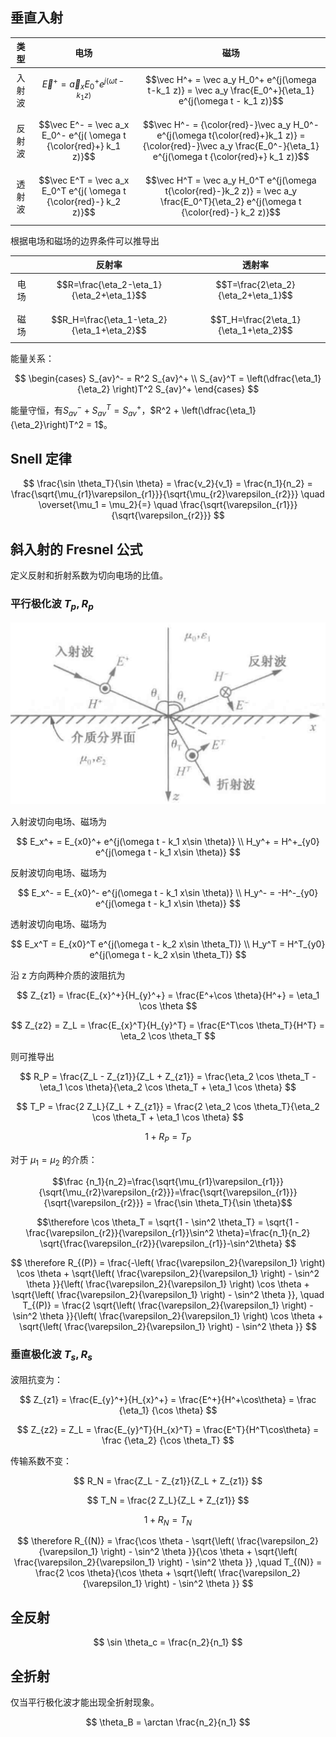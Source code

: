 ## 垂直入射


|类型|电场|磁场|
|:-:|:-:|:-:|
|入射波|$$\vec E^+ = \vec a_x E_0^+ e^{j(\omega t - k_1 z)}$$|$$\vec H^+ = \vec a_y H_0^+ e^{j(\omega t-k_1 z)} = \vec a_y \frac{E_0^+}{\eta_1} e^{j(\omega t - k_1 z)}$$|
|反射波|$$\vec E^- = \vec a_x E_0^- e^{j( \omega t {\color{red}+} k_1 z)}$$|$$\vec H^- = {\color{red}-}\vec a_y H_0^- e^{j(\omega t{\color{red}+}k_1 z)} = {\color{red}-}\vec a_y \frac{E_0^-}{\eta_1} e^{j(\omega t {\color{red}+} k_1 z)}$$|
|透射波|$$\vec E^T = \vec a_x E_0^T e^{j( \omega t {\color{red}-} k_2 z)}$$|$$\vec H^T = \vec a_y H_0^T e^{j(\omega t{\color{red}-}k_2 z)} = \vec a_y \frac{E_0^T}{\eta_2} e^{j(\omega t {\color{red}-} k_2 z)}$$|

根据电场和磁场的边界条件可以推导出

| |反射率|透射率|
|:-:|:-:|:-:|
|电场|$$R=\frac{\eta_2-\eta_1}{\eta_2+\eta_1}$$|$$T=\frac{2\eta_2}{\eta_2+\eta_1}$$|
|磁场|$$R_H=\frac{\eta_1-\eta_2}{\eta_1+\eta_2}$$|$$T_H=\frac{2\eta_1}{\eta_1+\eta_2}$$|

能量关系：

$$
\begin{cases}
S_{av}^- = R^2 S_{av}^+ \\
S_{av}^T = \left(\dfrac{\eta_1}{\eta_2} \right)T^2 S_{av}^+
\end{cases}
$$

能量守恒，有$S_{av}^- + S_{av}^T = S_{av}^+$，$R^2 + \left(\dfrac{\eta_1}{\eta_2}\right)T^2 = 1$。

## Snell 定律

$$
\frac{\sin \theta_T}{\sin \theta} = \frac{v_2}{v_1} = \frac{n_1}{n_2} = \frac{\sqrt{\mu_{r1}\varepsilon_{r1}}}{\sqrt{\mu_{r2}\varepsilon_{r2}}} \quad \overset{\mu_1 = \mu_2}{=} \quad \frac{\sqrt{\varepsilon_{r1}}}{\sqrt{\varepsilon_{r2}}}
$$

## 斜入射的 Fresnel 公式


定义反射和折射系数为切向电场的比值。

### 平行极化波 $T_p, R_p$

![](files/Pasted%20image%2020240610130409.png)

入射波切向电场、磁场为

$$
E_x^+ = E_{x0}^+ e^{j(\omega t - k_1 x\sin \theta)} \\
H_y^+ = H^+_{y0} e^{j(\omega t - k_1 x\sin \theta)}
$$

反射波切向电场、磁场为

$$
E_x^- = E_{x0}^- e^{j(\omega t - k_1 x\sin \theta)} \\
H_y^- = -H^-_{y0} e^{j(\omega t - k_1 x\sin \theta)}
$$

透射波切向电场、磁场为

$$
E_x^T = E_{x0}^T e^{j(\omega t - k_2 x\sin \theta_T)} \\
H_y^T = H^T_{y0} e^{j(\omega t - k_2 x\sin \theta_T)}
$$

沿 z 方向两种介质的波阻抗为

$$
Z_{z1} = \frac{E_{x}^+}{H_{y}^+} = \frac{E^+\cos \theta}{H^+} = \eta_1 \cos \theta
$$

$$
Z_{z2} = Z_L = \frac{E_{x}^T}{H_{y}^T} = \frac{E^T\cos \theta_T}{H^T} = \eta_2 \cos \theta_T
$$

则可推导出


$$
R_P = \frac{Z_L - Z_{z1}}{Z_L + Z_{z1}} = \frac{\eta_2 \cos \theta_T - \eta_1 \cos \theta}{\eta_2 \cos \theta_T + \eta_1 \cos \theta}
$$


$$
T_P = \frac{2 Z_L}{Z_L + Z_{z1}} = \frac{2 \eta_2 \cos \theta_T}{\eta_2 \cos \theta_T + \eta_1 \cos \theta}
$$


$$1+R_P=T_P$$

对于 $\mu_1 = \mu_2$ 的介质：

$$\frac {n_1}{n_2}=\frac{\sqrt{\mu_{r1}\varepsilon_{r1}}}{\sqrt{\mu_{r2}\varepsilon_{r2}}}=\frac{\sqrt{\varepsilon_{r1}}}{\sqrt{\varepsilon_{r2}}} = \frac{\sin \theta_T}{\sin \theta}$$

$$\therefore \cos \theta_T = \sqrt{1 - \sin^2 \theta_T} = \sqrt{1 - \frac{\varepsilon_{r2}}{\varepsilon_{r1}}\sin^2 \theta}=\frac{n_1}{n_2} \sqrt{\frac{\varepsilon_{r2}}{\varepsilon_{r1}}-\sin^2\theta}
$$

$$
\therefore R_{(P)} = \frac{-\left( \frac{\varepsilon_2}{\varepsilon_1} \right) \cos \theta + \sqrt{\left( \frac{\varepsilon_2}{\varepsilon_1} \right) - \sin^2 \theta }}{\left( \frac{\varepsilon_2}{\varepsilon_1} \right) \cos \theta + \sqrt{\left( \frac{\varepsilon_2}{\varepsilon_1} \right) - \sin^2 \theta }}, \quad
T_{(P)} = \frac{2 \sqrt{\left( \frac{\varepsilon_2}{\varepsilon_1} \right) - \sin^2 \theta }}{\left( \frac{\varepsilon_2}{\varepsilon_1} \right) \cos \theta + \sqrt{\left( \frac{\varepsilon_2}{\varepsilon_1} \right) - \sin^2 \theta }}
$$

### 垂直极化波 $T_s, R_s$

波阻抗变为：

$$
Z_{z1} = \frac{E_{y}^+}{H_{x}^+}  = \frac{E^+}{H^+\cos\theta} = \frac {\eta_1} {\cos \theta}
$$

$$
Z_{z2} = Z_L = \frac{E_{y}^T}{H_{x}^T} = \frac{E^T}{H^T\cos\theta} = \frac {\eta_2} {\cos \theta_T}
$$

传输系数不变：

$$
R_N = \frac{Z_L - Z_{z1}}{Z_L + Z_{z1}}
$$

$$
T_N = \frac{2 Z_L}{Z_L + Z_{z1}}
$$

$$
1+R_N=T_N
$$


$$
\therefore R_{(N)} = \frac{\cos \theta - \sqrt{\left( \frac{\varepsilon_2}{\varepsilon_1} \right) - \sin^2 \theta }}{\cos \theta + \sqrt{\left( \frac{\varepsilon_2}{\varepsilon_1} \right) - \sin^2 \theta }} ,\quad T_{(N)} = \frac{2 \cos \theta}{\cos \theta + \sqrt{\left( \frac{\varepsilon_2}{\varepsilon_1} \right) - \sin^2 \theta }} 
$$

## 全反射

$$
\sin \theta_c = \frac{n_2}{n_1}
$$

## 全折射

仅当平行极化波才能出现全折射现象。

$$
\theta_B = \arctan \frac{n_2}{n_1}
$$
